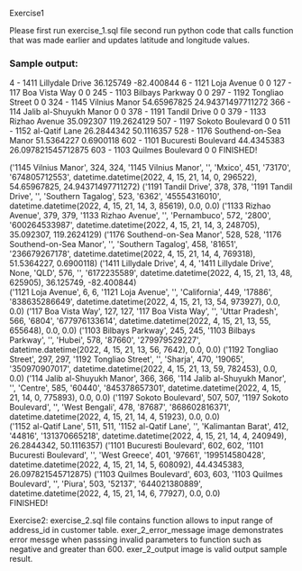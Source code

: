 Exercise1

Please first run exercise_1.sql file
second run python code that calls function that was made earlier and updates latitude and longitude values.
### Sample output: 

4  -  1411 Lillydale Drive
36.125749 -82.400844
6  -  1121 Loja Avenue
0 0
127  -  117 Boa Vista Way
0 0
245  -  1103 Bilbays Parkway
0 0
297  -  1192 Tongliao Street
0 0
324  -  1145 Vilnius Manor
54.65967825 24.94371497711272
366  -  114 Jalib al-Shuyukh Manor
0 0
378  -  1191 Tandil Drive
0 0
379  -  1133 Rizhao Avenue
35.092307 119.2624129
507  -  1197 Sokoto Boulevard
0 0
511  -  1152 al-Qatif Lane
26.2844342 50.1116357
528  -  1176 Southend-on-Sea Manor
51.5364227 0.6900118
602  -  1101 Bucuresti Boulevard
44.4345383 26.097821545712875
603  -  1103 Quilmes Boulevard
0 0
FINISHED!

('1145 Vilnius Manor', 324, 324, '1145 Vilnius Manor', '', 'Mxico', 451, '73170', '674805712553', datetime.datetime(2022, 4, 15, 21, 14, 0, 296522), 54.65967825, 24.94371497711272)
('1191 Tandil Drive', 378, 378, '1191 Tandil Drive', '', 'Southern Tagalog', 523, '6362', '45554316010', datetime.datetime(2022, 4, 15, 21, 14, 3, 85619), 0.0, 0.0)
('1133 Rizhao Avenue', 379, 379, '1133 Rizhao Avenue', '', 'Pernambuco', 572, '2800', '600264533987', datetime.datetime(2022, 4, 15, 21, 14, 3, 248705), 35.092307, 119.2624129)
('1176 Southend-on-Sea Manor', 528, 528, '1176 Southend-on-Sea Manor', '', 'Southern Tagalog', 458, '81651', '236679267178', datetime.datetime(2022, 4, 15, 21, 14, 4, 769318), 51.5364227, 0.6900118)
('1411 Lillydale Drive', 4, 4, '1411 Lillydale Drive', None, 'QLD', 576, '', '6172235589', datetime.datetime(2022, 4, 15, 21, 13, 48, 625905), 36.125749, -82.400844)        
('1121 Loja Avenue', 6, 6, '1121 Loja Avenue', '', 'California', 449, '17886', '838635286649', datetime.datetime(2022, 4, 15, 21, 13, 54, 973927), 0.0, 0.0)
('117 Boa Vista Way', 127, 127, '117 Boa Vista Way', '', 'Uttar Pradesh', 566, '6804', '677976133614', datetime.datetime(2022, 4, 15, 21, 13, 55, 655648), 0.0, 0.0)
('1103 Bilbays Parkway', 245, 245, '1103 Bilbays Parkway', '', 'Hubei', 578, '87660', '279979529227', datetime.datetime(2022, 4, 15, 21, 13, 56, 7642), 0.0, 0.0)
('1192 Tongliao Street', 297, 297, '1192 Tongliao Street', '', 'Sharja', 470, '19065', '350970907017', datetime.datetime(2022, 4, 15, 21, 13, 59, 782453), 0.0, 0.0)
('114 Jalib al-Shuyukh Manor', 366, 366, '114 Jalib al-Shuyukh Manor', '', 'Centre', 585, '60440', '845378657301', datetime.datetime(2022, 4, 15, 21, 14, 0, 775893), 0.0, 0.0)
('1197 Sokoto Boulevard', 507, 507, '1197 Sokoto Boulevard', '', 'West Bengali', 478, '87687', '868602816371', datetime.datetime(2022, 4, 15, 21, 14, 4, 51923), 0.0, 0.0)   
('1152 al-Qatif Lane', 511, 511, '1152 al-Qatif Lane', '', 'Kalimantan Barat', 412, '44816', '131370665218', datetime.datetime(2022, 4, 15, 21, 14, 4, 240949), 26.2844342, 50.1116357)
('1101 Bucuresti Boulevard', 602, 602, '1101 Bucuresti Boulevard', '', 'West Greece', 401, '97661', '199514580428', datetime.datetime(2022, 4, 15, 21, 14, 5, 608092), 44.4345383, 26.097821545712875)
('1103 Quilmes Boulevard', 603, 603, '1103 Quilmes Boulevard', '', 'Piura', 503, '52137', '644021380889', datetime.datetime(2022, 4, 15, 21, 14, 6, 77927), 0.0, 0.0)        
FINISHED!

Exercise2: 
exercise_2.sql file contains function allows to input range of address_id in customer table.
exer_2_error_message image demonstrates error messge when passsing invalid parameters to function such as negative and greater than 600.
exer_2_output image is valid output sample result.

